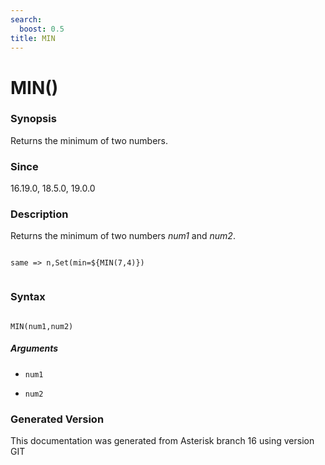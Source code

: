 ```yaml
---
search:
  boost: 0.5
title: MIN
---
```


# MIN()

### Synopsis

Returns the minimum of two numbers.

### Since

16.19.0, 18.5.0, 19.0.0

### Description

Returns the minimum of two numbers _num1_ and _num2_.<br>

``` title="Example: Sets the min variable equal to 4"

same => n,Set(min=${MIN(7,4)})


```

### Syntax


```

MIN(num1,num2)
```
##### Arguments


* `num1`

* `num2`


### Generated Version

This documentation was generated from Asterisk branch 16 using version GIT 
